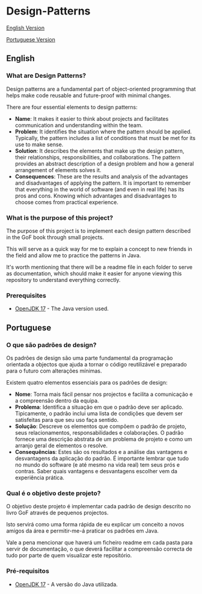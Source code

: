 # Design-Patterns
[English Version](#english)

[Portuguese Version](#portuguese)
## English
### What are Design Patterns?
Design patterns are a fundamental part of object-oriented programming that helps make code reusable and future-proof with minimal changes.

There are four essential elements to design patterns:
* **Name**: It makes it easier to think about projects and facilitates communication and understanding within the team.
* **Problem**: It identifies the situation where the pattern should be applied. Typically, the pattern includes a list of conditions that must be met for its use to make sense.
* **Solution**: It describes the elements that make up the design pattern, their relationships, responsibilities, and collaborations. The pattern provides an abstract description of a design problem and how a general arrangement of elements solves it.
* **Consequences**: These are the results and analysis of the advantages and disadvantages of applying the pattern. It is important to remember that everything in the world of software (and even in real life) has its pros and cons. Knowing which advantages and disadvantages to choose comes from practical experience.

### What is the purpose of this project?
The purpose of this project is to implement each design pattern described in the GoF book through small projects.

This will serve as a quick way for me to explain a concept to new friends in the field and allow me to practice the patterns in Java.

It's worth mentioning that there will be a readme file in each folder to serve as documentation, which should make it easier for anyone viewing this repository to understand everything correctly.

### Prerequisites
* [OpenJDK 17](https://openjdk.org/projects/jdk/17/) - The Java version used.

## Portuguese
### O que são padrões de design?
Os padrões de design são uma parte fundamental da programação orientada a objectos que ajuda a tornar o código reutilizável e preparado para o futuro com alterações mínimas.

Existem quatro elementos essenciais para os padrões de design:
* **Nome**: Torna mais fácil pensar nos projectos e facilita a comunicação e a compreensão dentro da equipa.
* **Problema**: Identifica a situação em que o padrão deve ser aplicado. Tipicamente, o padrão inclui uma lista de condições que devem ser satisfeitas para que seu uso faça sentido.
* **Solução**: Descreve os elementos que compõem o padrão de projeto, seus relacionamentos, responsabilidades e colaborações. O padrão fornece uma descrição abstrata de um problema de projeto e como um arranjo geral de elementos o resolve.
* **Consequências**: Estes são os resultados e a análise das vantagens e desvantagens da aplicação do padrão. É importante lembrar que tudo no mundo do software (e até mesmo na vida real) tem seus prós e contras. Saber quais vantagens e desvantagens escolher vem da experiência prática.

### Qual é o objetivo deste projeto?
O objetivo deste projeto é implementar cada padrão de design descrito no livro GoF através de pequenos projectos.

Isto servirá como uma forma rápida de eu explicar um conceito a novos amigos da área e permitir-me-á praticar os padrões em Java.

Vale a pena mencionar que haverá um ficheiro readme em cada pasta para servir de documentação, o que deverá facilitar a compreensão correcta de tudo por parte de quem visualizar este repositório.

### Pré-requisitos
* [OpenJDK 17](https://openjdk.org/projects/jdk/17/) - A versão do Java utilizada.